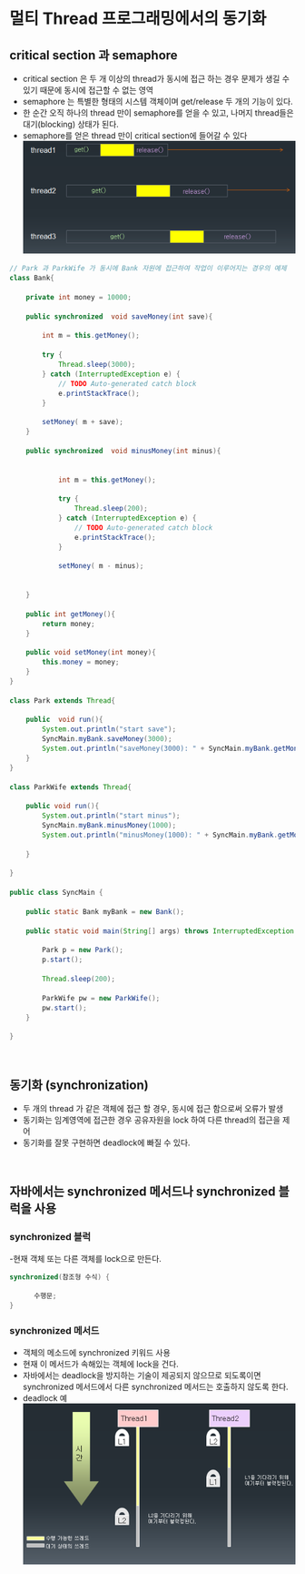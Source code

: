 # 멀티 Thread 프로그래밍에서의 동기화

## critical section 과 semaphore
- critical section  은 두 개 이상의 thread가 동시에 접근 하는 경우 문제가 생길 수 있기 때문에 동시에 접근할 수 없는 영역
- semaphore 는 특별한 형태의 시스템 객체이며 get/release 두 개의 기능이 있다.
- 한 순간 오직 하나의 thread 만이 semaphore를 얻을 수 있고, 나머지 thread들은 대기(blocking) 상태가 된다.
- semaphore를 얻은 thread 만이 critical section에 들어갈 수 있다  
![semaphore](./img/semaphore.png)

```java
// Park 과 ParkWife 가 동시에 Bank 자원에 접근하여 작업이 이루어지는 경우의 예제
class Bank{
	
	private int money = 10000;
	
	public synchronized  void saveMoney(int save){
		
		int m = this.getMoney();
		
		try {
			Thread.sleep(3000);
		} catch (InterruptedException e) {
			// TODO Auto-generated catch block
			e.printStackTrace();
		}
		
		setMoney( m + save);
	}
	
	public synchronized  void minusMoney(int minus){
		
		
			int m = this.getMoney();
			
			try {
				Thread.sleep(200);
			} catch (InterruptedException e) {
				// TODO Auto-generated catch block
				e.printStackTrace();
			}
			
			setMoney( m - minus);
			
			
	}
	
	public int getMoney(){
		return money;
	}
	
	public void setMoney(int money){
		this.money = money;
	}
}

class Park extends Thread{
	
	public  void run(){
		System.out.println("start save");
		SyncMain.myBank.saveMoney(3000);
		System.out.println("saveMoney(3000): " + SyncMain.myBank.getMoney() );	
	}
}

class ParkWife extends Thread{
	
	public void run(){
		System.out.println("start minus");
		SyncMain.myBank.minusMoney(1000);
		System.out.println("minusMoney(1000): " + SyncMain.myBank.getMoney() );
		
	}
	
}

public class SyncMain {

	public static Bank myBank = new Bank();
	
	public static void main(String[] args) throws InterruptedException {
		
		Park p = new Park();
		p.start();
		
		Thread.sleep(200);
		
		ParkWife pw = new ParkWife();
		pw.start();
	}

}
```
<br>

## 동기화 (synchronization)
- 두 개의 thread 가 같은 객체에 접근 할 경우, 동시에 접근 함으로써 오류가 발생 
- 동기화는 임계영역에 접근한 경우 공유자원을 lock 하여 다른 thread의 접근을 제어
- 동기화를 잘못 구현하면 deadlock에 빠질 수 있다.
<br>

## 자바에서는 synchronized 메서드나 synchronized 블럭을 사용
### synchronized 블럭
-현재 객체 또는 다른 객체를 lock으로 만든다.
```java
synchronized(참조형 수식) {

      수행문;
}
```
### synchronized 메서드
- 객체의 메소드에 synchronized 키워드 사용
- 현재 이 메서드가 속해있는 객체에 lock을 건다.
- 자바에서는 deadlock을 방지하는 기술이 제공되지 않으므로 되도록이면 synchronized 메서드에서 다른 synchronized 메서드는 호출하지 않도록 한다.
- deadlock 예  
![deadlock](./img/deadlock.png)





